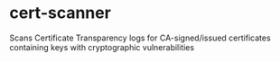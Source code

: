 # cert-scanner
Scans Certificate Transparency logs for CA-signed/issued certificates containing keys with cryptographic vulnerabilities
